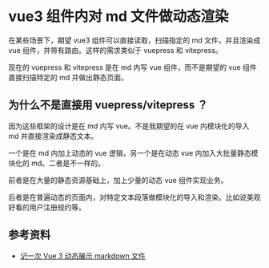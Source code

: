 # vue3 组件内对 md 文件做动态渲染

在某些场景下，期望 vue3 组件可以直接读取，扫描指定的 md 文件，并且渲染成 vue 组件，并带有路由。这样的需求类似于 vuepress 和 vitepress。

现在的 vuepress 和 vitepress 是在 md 内写 vue 组件，而不是期望的 vue 组件直接扫描特定的 md 并做出静态页面。

## 为什么不是直接用 vuepress/vitepress ？

因为这些框架的设计是在 md 内写 vue。不是我期望的在 vue 内模块化的导入 md 并直接渲染成静态文本。

一个是在 md 内加上动态的 vue 逻辑，另一个是在动态 vue 内加入大批量静态模块化的 md。二者是不一样的。

前者是在大量的静态资源基础上，加上少量的动态 vue 组件实现业务。

后者是在普遍动态的页面内，对特定文本段落做模块化的导入和渲染。比如说美观好看的用户注册规约等。

## 参考资料

<!-- TODO: 待学习 -->

- [记一次 Vue 3 动态展示 markdown 文件](https://desnlee.com/post/vue3-markdown/)
